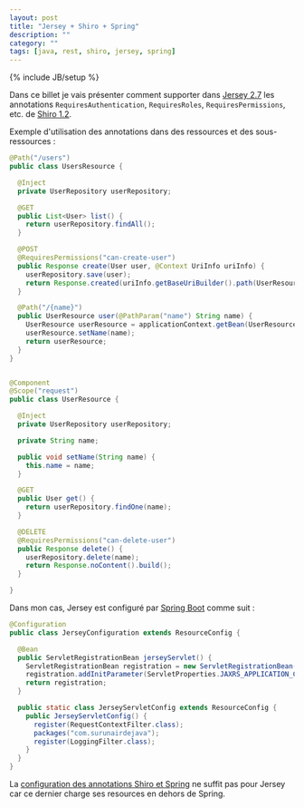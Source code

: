 ```yaml
---
layout: post
title: "Jersey + Shiro + Spring"
description: ""
category: ""
tags: [java, rest, shiro, jersey, spring]
---
```

{% include JB/setup %}


Dans ce billet je vais présenter comment supporter dans [Jersey 2.7](https://jersey.java.net) les annotations
`RequiresAuthentication`, `RequiresRoles`, `RequiresPermissions`, etc. de [Shiro 1.2](http://shiro.apache.org).

Exemple d'utilisation des annotations dans des ressources et des sous-ressources :

```java
@Path("/users")
public class UsersResource {

  @Inject
  private UserRepository userRepository;

  @GET
  public List<User> list() {
    return userRepository.findAll();
  }

  @POST
  @RequiresPermissions("can-create-user")
  public Response create(User user, @Context UriInfo uriInfo) {
    userRepository.save(user);
    return Response.created(uriInfo.getBaseUriBuilder().path(UserResource.class).build(user.getName())).build();
  }

  @Path("/{name}")
  public UserResource user(@PathParam("name") String name) {
    UserResource userResource = applicationContext.getBean(UserResource.class);
    userResource.setName(name);
    return userResource;
  }
}


@Component
@Scope("request")
public class UserResource {

  @Inject
  private UserRepository userRepository;

  private String name;

  public void setName(String name) {
    this.name = name;
  }

  @GET
  public User get() {
    return userRepository.findOne(name);
  }

  @DELETE
  @RequiresPermissions("can-delete-user")
  public Response delete() {
    userRepository.delete(name);
    return Response.noContent().build();
  }

}

```

Dans mon cas, Jersey est configuré par [Spring Boot](http://projects.spring.io/spring-boot) comme suit :

```java
@Configuration
public class JerseyConfiguration extends ResourceConfig {

  @Bean
  public ServletRegistrationBean jerseyServlet() {
    ServletRegistrationBean registration = new ServletRegistrationBean(new ServletContainer(), "/ws/*");
    registration.addInitParameter(ServletProperties.JAXRS_APPLICATION_CLASS, JerseyServletConfig.class.getName());
    return registration;
  }

  public static class JerseyServletConfig extends ResourceConfig {
    public JerseyServletConfig() {
      register(RequestContextFilter.class);
      packages("com.surunairdejava");
      register(LoggingFilter.class);
    }
  }
}
```

La [configuration des annotations Shiro et Spring](https://shiro.apache.org/spring.html#Spring-EnablingShiroAnnotations)
ne suffit pas pour Jersey car ce dernier charge ses resources en dehors de Spring.